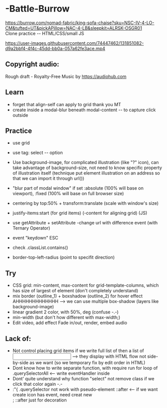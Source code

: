 # -Battle-Burrow
https://burrow.com/nomad-fabric/king-sofa-chaise?sku=NSC-IV-4-LO-CM&tufted=UT&pickAPillow=NAC-4-LB&sleepkit=ALRSK-OSGR01  
Clone practice -- HTML/CSS/small JS




https://user-images.githubusercontent.com/74447462/131851082-d9a2bbf4-4f4c-45dd-bb0a-057a62fe3ace.mp4
## Copyright audio: 
Rough draft - Royalty-Free Music by https://audiohub.com

## Learn
- forget that align-self can apply to grid thank you MT
- create inside a modal-blur beneath modal-content -- to capture click outside

## Practice

- use grid  
- use tag: select -- option
- Use background-image, for complicated illustration (like "?" icon), can take advantage of background-size, not need to know specific property of illustration itself (technique put element illustration on an address so that we can import it through url())  
 
- "blur part of modal window" if set :absolute (100% will base on viewport), :fixed (100% will base on full browser size)  
- centering by top:50% + transform:translate (scale with window's size) 
- justify-items:start (for grid items) (-content for aligning grid) 
(JS)
- use getAttribute + setAttribute -change url with difference event (with Ternary Operator)
- event "keydown" ESC
- check .classList.contains()
- border-top-left-radius (point to specifit direction)

 
## Try
- CSS grid: min-content, max-content for grid-template-columns, which has size of largest of element (don't completely understand)
- mix border (outline_1) + boxshadow (outline_2) for hover effect AHHHHHHHHHHHHH --> we can use multiple box-shadow (layers like background-image)
- linear gradient 2 color, with 50%, deg (confuse -.-)
- min-width (but don't how different with max-width;)
- Edit video, add effect Fade in/out, render, embed audio

## Lack of:
- Not control placing grid items if we write full list of <span> then a list of <input> --> they display with HTML flow not side-by-side as we want (so we temporary fix by edit order in HTML)
- Dont know how to write separate function, with require run for loop of .querySelectorAll <-- write eventHandler inside
- Dont' quite understand why function "select" not remove class if we click that color again -.-
- :"{ .querySelector not work with pseudo-element ::after <-- if we want create icon has event, need creat new <div>; ::after just for decoration

